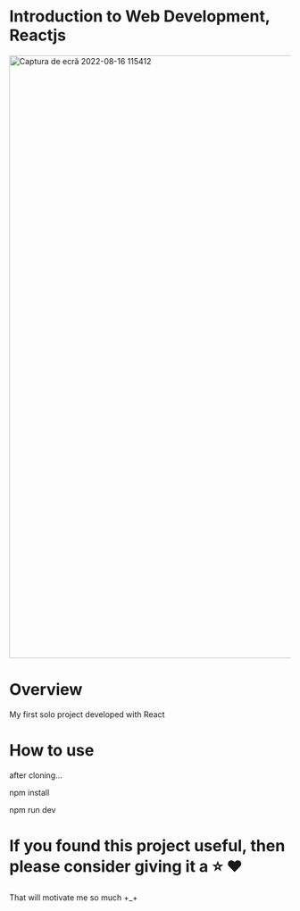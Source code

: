 # Introduction to Web Development, Reactjs

<img width="1080" alt="Captura de ecrã 2022-08-16 115412" src="https://user-images.githubusercontent.com/110233070/184863039-c38193c3-d84f-4af3-8350-9fac686556f1.png">

# Overview

My first solo project developed with React 

# How to use

after cloning...

<p>npm install</p>
<p>npm run dev</p>

# If you found this project useful, then please consider giving it a ⭐ ❤️

That will motivate me so much +_+
